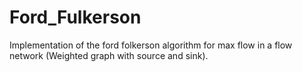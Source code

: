 # Ford_Fulkerson
Implementation of the ford folkerson algorithm for max flow in a flow network (Weighted graph with source and sink).
